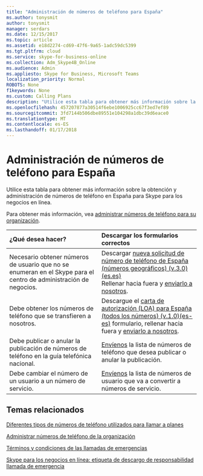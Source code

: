```yaml
---
title: "Administración de números de teléfono para España"
ms.author: tonysmit
author: tonysmit
manager: serdars
ms.date: 12/15/2017
ms.topic: article
ms.assetid: e18d2274-cd69-47f6-9a65-1adc59dc5399
ms.tgt.pltfrm: cloud
ms.service: skype-for-business-online
ms.collection: Adm_Skype4B_Online
ms.audience: Admin
ms.appliesto: Skype for Business, Microsoft Teams
localization_priority: Normal
ROBOTS: None
f1keywords: None
ms.custom: Calling Plans
description: "Utilice esta tabla para obtener más información sobre la obtención y administración de números de teléfono en España para Skype para los negocios en línea."
ms.openlocfilehash: 457207877a30514f6ebe1006925cc67f3ed7ef89
ms.sourcegitcommit: 3fd7144b506dbe89551e104298a1dbc39d6eace0
ms.translationtype: MT
ms.contentlocale: es-ES
ms.lasthandoff: 01/17/2018
---
```

# <a name="phone-number-management-for-spain"></a>Administración de números de teléfono para España

Utilice esta tabla para obtener más información sobre la obtención y administración de números de teléfono en España para Skype para los negocios en línea. 
  
Para obtener más información, vea [administrar números de teléfono para su organización](manage-phone-numbers-for-your-organization.md).
  
|**¿Qué desea hacer?**|**Descargar los formularios correctos**|
|:-----|:-----|
|Necesario obtener números de usuario que no se enumeran en el Skype para el centro de administración de negocios.  <br/> | Descargar [nueva solicitud de número de teléfono de España (números geográficos) (v.3.0)(es.es)](../../downloads/new-number-request-forms/new-phone-number-request-for-spain-(geographic-numbers)-(v.3.0)-(es.es).pdf) <br/>  Rellenar hacia fuera y [enviarlo a nosotros](mailto:ptneu@microsoft.com).  <br/> |
|Debe obtener los números de teléfono que se transfieren a nosotros.  <br/> |Descargue el [carta de autorización (LOA) para España (todos los números) (v.1.0)(es-es)](../../downloads/LOA-forms/letter-of-authorization-(loa)-for-spain-(all-numbers)-(v.1.0)-(es.es).pdf) formulario, rellenar hacia fuera y [enviarlo a nosotros](mailto:ptneu@microsoft.com). <br/> |
|Debe publicar o anular la publicación de números de teléfono en la guía telefónica nacional.  <br/> |[Envíenos](mailto:ptneu@microsoft.com) la lista de números de teléfono que desea publicar o anular la publicación. <br/> |
|Debe cambiar el número de un usuario a un número de servicio.  <br/> |[Envíenos](mailto:ptneu@microsoft.com ) la lista de números de usuario que va a convertir a números de servicio. <br/> |

## <a name="related-topics"></a>Temas relacionados
[Diferentes tipos de números de teléfono utilizados para llamar a planes](../different-kinds-of-phone-numbers-used-for-calling-plans.md)

[Administrar números de teléfono de la organización](manage-phone-numbers-for-your-organization.md)

[Términos y condiciones de las llamadas de emergencias](../emergency-calling-terms-and-conditions.md)

[Skype para los negocios en línea: etiqueta de descargo de responsabilidad llamada de emergencia](https://go.microsoft.com/fwlink/?LinkID=692099)

